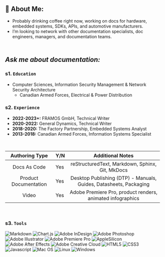 ## 🤖 About Me:
+ Probably drinking coffee right now, working on docs for hardware, embedded systems, SDKs, APIs, and automotive manufacturers.<br>
+ I’m looking to network with other documentation specialists, doc engineers, managers, and documentation teams.<br>

<br><i>Ask me about documentation:</i><br>
---

### s1. `Education`
  - Computer Sciences, Information Security Management & Network Security Architecture
    + Canadian Armed Forces, Electrical & Power Distribution
  
 ### s2. `Experience`
  - **2022-2023+:** FRAMOS GmbH, Technical Writer
  - **2020-2022:** General Dynamics, Technical Writer
  - **2018-2020:** The Factory Partnership, Embedded Systems Analyst
  - **2013-2018:** Canadian Armed Forces, Information Systems Specialist

<br>

|   **Authoring Type**  | **Y/N**        |                        **Additional Notes**                       |
|:---------------------:|----------------|:-----------------------------------------------------------------:|
| Docs As Code          |       Yes      | reStructuredText, Markdown, Sphinx, Git, MkDocs                   |
| Product Documentation |       Yes      | Desktop Publishing (DTP) - Manuals, Guides, Datasheets, Packaging |
| Video                 |       Yes      | Adobe Premiere Pro, product renders, animated infographics        |

<br>

 ### s3. `Tools` <br>
![Markdown](https://img.shields.io/badge/markdown-%23000000.svg?style=for-the-badge&logo=markdown&logoColor=white) 
![Chart.js](https://img.shields.io/badge/chart.js-F5788D.svg?style=for-the-badge&logo=chart.js&logoColor=white) 
![Adobe InDesign](https://img.shields.io/badge/Adobe%20InDesign-49021F?style=for-the-badge&logo=adobeindesign&logoColor=white) 
![Adobe Photoshop](https://img.shields.io/badge/adobephotoshop-%2331A8FF.svg?style=for-the-badge&logo=adobephotoshop&logoColor=white) 
![Adobe Illustrator](https://img.shields.io/badge/adobeillustrator-%23FF9A00.svg?style=for-the-badge&logo=adobeillustrator&logoColor=white) 
![Adobe Premiere Pro](https://img.shields.io/badge/Adobe%20Premiere%20Pro-9999FF.svg?style=for-the-badge&logo=Adobe%20Premiere%20Pro&logoColor=white) 
![AppleSilicon](https://img.shields.io/badge/apple%20silicon-333333?style=for-the-badge&logo=apple&logoColor=white)
![Adobe After Effects](https://img.shields.io/badge/Adobe%20after%20affects-CF96FD?style=for-the-badge&logo=Adobe%20after%20effects&logoColor=393665)
![Adobe Creative Cloud](https://img.shields.io/badge/Adobe%20Creative%20Cloud-DA1F26?style=for-the-badge&logo=Adobe%20Creative%20Cloud&logoColor=white)
![HTML5](https://img.shields.io/badge/HTML5-E34F26?style=for-the-badge&logo=html5&logoColor=white)
![CSS3](https://img.shields.io/badge/CSS3-1572B6?style=for-the-badge&logo=css3&logoColor=white)
![Javascript](https://img.shields.io/badge/JavaScript-323330?style=for-the-badge&logo=javascript&logoColor=F7DF1E)
![Mac OS](https://img.shields.io/badge/mac%20os-000000?style=for-the-badge&logo=apple&logoColor=white)
![Linux](https://img.shields.io/badge/Linux-FCC624?style=for-the-badge&logo=linux&logoColor=black)
![Windows](https://img.shields.io/badge/Windows-0078D6?style=for-the-badge&logo=windows&logoColor=white)
